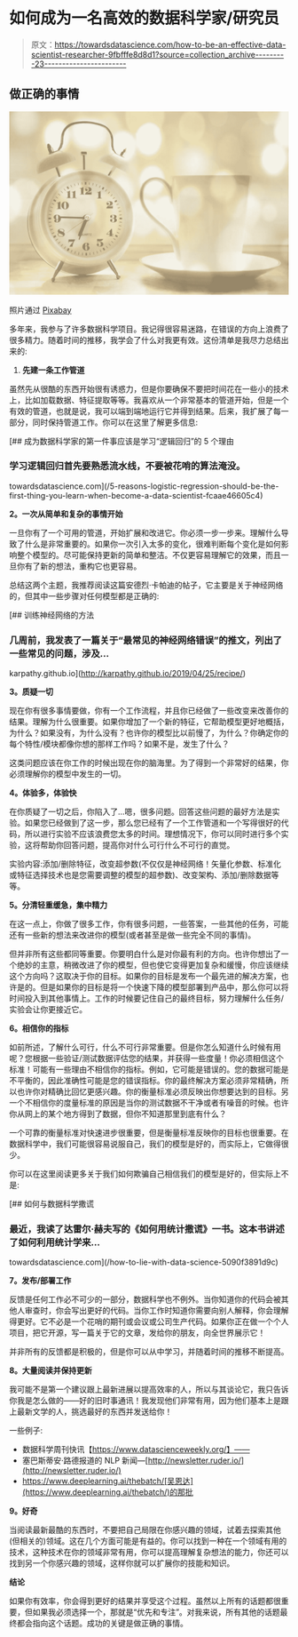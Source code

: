# 如何成为一名高效的数据科学家/研究员

> 原文：<https://towardsdatascience.com/how-to-be-an-effective-data-scientist-researcher-9fbfffe8d8d1?source=collection_archive---------23----------------------->

## 做正确的事情

![](img/6853a3aaae4e0c7be209890268bc4e7f.png)

照片通过 [Pixabay](https://pixabay.com/photos/alarm-clock-coffee-cup-time-of-2132264/)

多年来，我参与了许多数据科学项目。我记得很容易迷路，在错误的方向上浪费了很多精力。随着时间的推移，我学会了什么对我更有效。这份清单是我尽力总结出来的:

1.  **先建一条工作管道**

虽然先从很酷的东西开始很有诱惑力，但是你要确保不要把时间花在一些小的技术上，比如加载数据、特征提取等等。我喜欢从一个非常基本的管道开始，但是一个有效的管道，也就是说，我可以端到端地运行它并得到结果。后来，我扩展了每一部分，同时保持管道工作。你可以在这里了解更多信息:

[](/5-reasons-logistic-regression-should-be-the-first-thing-you-learn-when-become-a-data-scientist-fcaae46605c4) [## 成为数据科学家的第一件事应该是学习“逻辑回归”的 5 个理由

### 学习逻辑回归首先要熟悉流水线，不要被花哨的算法淹没。

towardsdatascience.com](/5-reasons-logistic-regression-should-be-the-first-thing-you-learn-when-become-a-data-scientist-fcaae46605c4) 

**2。一次从简单和复杂的事情开始**

一旦你有了一个可用的管道，开始扩展和改进它。你必须一步一步来。理解什么导致了什么是非常重要的。如果你一次引入太多的变化，很难判断每个变化是如何影响整个模型的。尽可能保持更新的简单和整洁。不仅更容易理解它的效果，而且一旦你有了新的想法，重构它也更容易。

总结这两个主题，我推荐阅读这篇安德烈·卡帕迪的帖子，它主要是关于神经网络的，但其中一些步骤对任何模型都是正确的:

 [## 训练神经网络的方法

### 几周前，我发表了一篇关于“最常见的神经网络错误”的推文，列出了一些常见的问题，涉及…

karpathy.github.io](http://karpathy.github.io/2019/04/25/recipe/) 

**3。质疑一切**

现在你有很多事情要做，你有一个工作流程，并且你已经做了一些改变来改善你的结果。理解为什么很重要。如果你增加了一个新的特征，它帮助模型更好地概括，为什么？如果没有，为什么没有？也许你的模型比以前慢了，为什么？你确定你的每个特性/模块都像你想的那样工作吗？如果不是，发生了什么？

这类问题应该在你工作的时候出现在你的脑海里。为了得到一个非常好的结果，你必须理解你的模型中发生的一切。

**4。体验多，体验快**

在你质疑了一切之后，你陷入了…嗯，很多问题。回答这些问题的最好方法是实验。如果您已经做到了这一步，那么您已经有了一个工作管道和一个写得很好的代码，所以进行实验不应该浪费您太多的时间。理想情况下，你可以同时进行多个实验，这将帮助你回答问题，提高你对什么可行什么不可行的直觉。

实验内容:添加/删除特征，改变超参数(不仅仅是神经网络！矢量化参数、标准化或特征选择技术也是您需要调整的模型的超参数)、改变架构、添加/删除数据等等。

**5。分清轻重缓急，集中精力**

在这一点上，你做了很多工作，你有很多问题，一些答案，一些其他的任务，可能还有一些新的想法来改进你的模型(或者甚至是做一些完全不同的事情)。

但并非所有这些都同等重要。你要明白什么是对你最有利的方向。也许你想出了一个绝妙的主意，稍微改进了你的模型，但也使它变得更加复杂和缓慢，你应该继续这个方向吗？这取决于你的目标。如果你的目标是发布一个最先进的解决方案，也许是的。但是如果你的目标是将一个快速下降的模型部署到产品中，那么你可以将时间投入到其他事情上。工作的时候要记住自己的最终目标，努力理解什么任务/实验会让你更接近它。

**6。相信你的指标**

如前所述，了解什么可行，什么不可行非常重要。但是你怎么知道什么时候有用呢？您根据一些验证/测试数据评估您的结果，并获得一些度量！你必须相信这个标准！可能有一些理由不相信你的指标。例如，它可能是错误的。您的数据可能是不平衡的，因此准确性可能是您的错误指标。你的最终解决方案必须非常精确，所以也许你对精确比回忆更感兴趣。你的衡量标准必须反映出你想要达到的目标。另一个不相信你的度量标准的原因是当你的测试数据不干净或者有噪音的时候。也许你从网上的某个地方得到了数据，但你不知道那里到底有什么？

一个可靠的衡量标准对快速进步很重要，但是衡量标准反映你的目标也很重要。在数据科学中，我们可能很容易说服自己，我们的模型是好的，而实际上，它做得很少。

你可以在这里阅读更多关于我们如何欺骗自己相信我们的模型是好的，但实际上不是:

[](/how-to-lie-with-data-science-5090f3891d9c) [## 如何与数据科学撒谎

### 最近，我读了达雷尔·赫夫写的《如何用统计撒谎》一书。这本书讲述了如何利用统计学来…

towardsdatascience.com](/how-to-lie-with-data-science-5090f3891d9c) 

**7。发布/部署工作**

反馈是任何工作必不可少的一部分，数据科学也不例外。当你知道你的代码会被其他人审查时，你会写出更好的代码。当你工作时知道你需要向别人解释，你会理解得更好。它不必是一个花哨的期刊或会议或公司生产代码。如果你正在做一个个人项目，把它开源，写一篇关于它的文章，发给你的朋友，向全世界展示它！

并非所有的反馈都是积极的，但是你可以从中学习，并随着时间的推移不断提高。

**8。大量阅读并保持更新**

我可能不是第一个建议跟上最新进展以提高效率的人，所以与其谈论它，我只告诉你我是怎么做的——好的旧时事通讯！我发现他们非常有用，因为他们基本上是跟上最新文学的人，挑选最好的东西并发送给你！

一些例子:

*   数据科学周刊快讯【https://www.datascienceweekly.org/】——
*   塞巴斯蒂安·路德报道的 NLP 新闻—[http://newsletter.ruder.io/](http://newsletter.ruder.io/)
*   https://www.deeplearning.ai/thebatch/[吴恩达](https://www.deeplearning.ai/thebatch/)的那批

**9。好奇**

当阅读最新最酷的东西时，不要把自己局限在你感兴趣的领域，试着去探索其他(但相关的)领域。这在几个方面可能是有益的。你可以找到一种在一个领域有用的技术，这种技术在你的领域非常有用，你可以提高理解复杂想法的能力，你还可以找到另一个你感兴趣的领域，这样你就可以扩展你的技能和知识。

**结论**

如果你有效率，你会得到更好的结果并享受这个过程。虽然以上所有的话题都很重要，但如果我必须选择一个，那就是“优先和专注”。对我来说，所有其他的话题最终都会指向这个话题。成功的关键是做正确的事情。